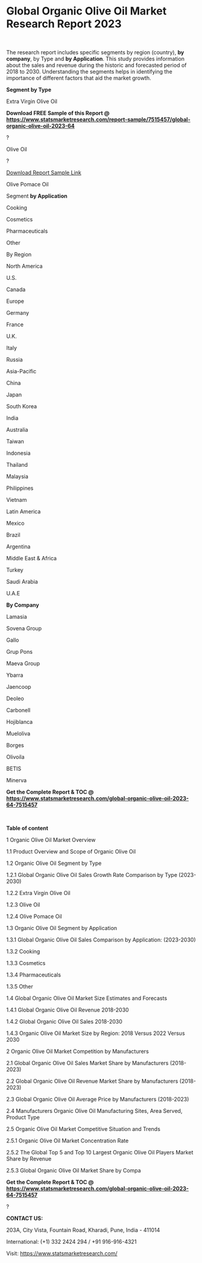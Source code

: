 <h1>Global Organic Olive Oil Market Research Report 2023</h1><br/><p>The research report includes specific segments by region (country), <strong>by company</strong>, by Type and <strong>by Application</strong>. This study provides information about the sales and revenue during the historic and forecasted period of 2018 to 2030. Understanding the segments helps in identifying the importance of different factors that aid the market growth.</p>
 
 
 
 <p><strong>Segment by Type</strong></p>
 
 
 
 <p>Extra Virgin Olive Oil</p>
 
 
 
 <div><b>Download FREE Sample of this Report @ <a href="https://www.statsmarketresearch.com/download-free-sample/7515457/global-organic-olive-oil-2023-64">https://www.statsmarketresearch.com/report-sample/7515457/global-organic-olive-oil-2023-64</a></b></div>
 
 
 
 <p>? </p>
 
 
 
 <p>Olive Oil</p>
 
 
 
 <p>? </p>
 
 
 
 <p><a href="https://www.statsmarketresearch.com/download-free-sample/7515457/global-organic-olive-oil-2023-64">Download Report Sample Link</a></p>
 
 
 
 <p>Olive Pomace Oil</p>
 
 
 
 <p>Segment <strong>by Application</strong></p>
 
 
 
 <p>Cooking</p>
 
 
 
 <p>Cosmetics</p>
 
 
 
 <p>Pharmaceuticals</p>
 
 
 
 <p>Other</p>
 
 
 
 <p>By Region</p>
 
 
 
 <p>North America</p>
 
 
 
 <p>U.S.</p>
 
 
 
 <p>Canada</p>
 
 
 
 <p>Europe</p>
 
 
 
 <p>Germany</p>
 
 
 
 <p>France</p>
 
 
 
 <p>U.K.</p>
 
 
 
 <p>Italy</p>
 
 
 
 <p>Russia</p>
 
 
 
 <p>Asia-Pacific</p>
 
 
 
 <p>China</p>
 
 
 
 <p>Japan</p>
 
 
 
 <p>South Korea</p>
 
 
 
 <p>India</p>
 
 
 
 <p>Australia</p>
 
 
 
 <p>Taiwan</p>
 
 
 
 <p>Indonesia</p>
 
 
 
 <p>Thailand</p>
 
 
 
 <p>Malaysia</p>
 
 
 
 <p>Philippines</p>
 
 
 
 <p>Vietnam</p>
 
 
 
 <p>Latin America</p>
 
 
 
 <p>Mexico</p>
 
 
 
 <p>Brazil</p>
 
 
 
 <p>Argentina</p>
 
 
 
 <p>Middle East & Africa</p>
 
 
 
 <p>Turkey</p>
 
 
 
 <p>Saudi Arabia</p>
 
 
 
 <p>U.A.E</p>
 
 
 
 <p><strong>By Company</strong></p>
 
 
 
 <p>Lamasia</p>
 
 
 
 <p>Sovena Group</p>
 
 
 
 <p>Gallo</p>
 
 
 
 <p>Grup Pons</p>
 
 
 
 <p>Maeva Group</p>
 
 
 
 <p>Ybarra</p>
 
 
 
 <p>Jaencoop</p>
 
 
 
 <p>Deoleo</p>
 
 
 
 <p>Carbonell</p>
 
 
 
 <p>Hojiblanca</p>
 
 
 
 <p>Mueloliva</p>
 
 
 
 <p>Borges</p>
 
 
 
 <p>Olivoila</p>
 
 
 
 <p>BETIS</p>
 
 
 
 <p>Minerva</p>
 
 
 
 <div><b>Get the Complete Report & TOC @ <a href="https://www.statsmarketresearch.com/global-organic-olive-oil-2023-64-7515457">https://www.statsmarketresearch.com/global-organic-olive-oil-2023-64-7515457</a></b></div>
 
 
 
 <p><br />
 
 <b>Table of content</b></p>
 
 
 
 <p>1 Organic Olive Oil Market Overview<br />
 
 1.1 Product Overview and Scope of Organic Olive Oil<br />
 
 1.2 Organic Olive Oil Segment by Type<br />
 
 1.2.1 Global Organic Olive Oil Sales Growth Rate Comparison by Type (2023-2030)<br />
 
 1.2.2 Extra Virgin Olive Oil<br />
 
 1.2.3 Olive Oil<br />
 
 1.2.4 Olive Pomace Oil<br />
 
 1.3 Organic Olive Oil Segment by Application<br />
 
 1.3.1 Global Organic Olive Oil Sales Comparison by Application: (2023-2030)<br />
 
 1.3.2 Cooking<br />
 
 1.3.3 Cosmetics<br />
 
 1.3.4 Pharmaceuticals<br />
 
 1.3.5 Other<br />
 
 1.4 Global Organic Olive Oil Market Size Estimates and Forecasts<br />
 
 1.4.1 Global Organic Olive Oil Revenue 2018-2030<br />
 
 1.4.2 Global Organic Olive Oil Sales 2018-2030<br />
 
 1.4.3 Organic Olive Oil Market Size by Region: 2018 Versus 2022 Versus 2030<br />
 
 2 Organic Olive Oil Market Competition by Manufacturers<br />
 
 2.1 Global Organic Olive Oil Sales Market Share by Manufacturers (2018-2023)<br />
 
 2.2 Global Organic Olive Oil Revenue Market Share by Manufacturers (2018-2023)<br />
 
 2.3 Global Organic Olive Oil Average Price by Manufacturers (2018-2023)<br />
 
 2.4 Manufacturers Organic Olive Oil Manufacturing Sites, Area Served, Product Type<br />
 
 2.5 Organic Olive Oil Market Competitive Situation and Trends<br />
 
 2.5.1 Organic Olive Oil Market Concentration Rate<br />
 
 2.5.2 The Global Top 5 and Top 10 Largest Organic Olive Oil Players Market Share by Revenue<br />
 
 2.5.3 Global Organic Olive Oil Market Share by Compa</p>
 
 
 
 <div><b>Get the Complete Report & TOC @ <a href="https://www.statsmarketresearch.com/global-organic-olive-oil-2023-64-7515457">https://www.statsmarketresearch.com/global-organic-olive-oil-2023-64-7515457</a></b></div>
 
 
 
 <p>? </p>
 
 
 
 <p><b>CONTACT US:</b><br />
 
 203A, City Vista, Fountain Road, Kharadi, Pune, India - 411014<br />
 
 International: (+1) 332 2424 294 / +91 916-916-4321<br />
 
 Visit: <a href="https://www.statsmarketresearch.com/">https://www.statsmarketresearch.com/</a></p>